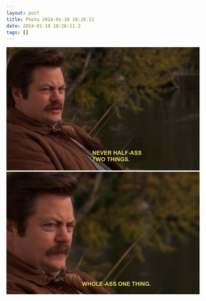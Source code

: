 ```yaml
---
layout: post
title: Photo 2014-01-10 10:26:11
date: 2014-01-10 10:26:11 Z
tags: []
---
```

![](/media/2014/01/72859154372_0.png)
![](/media/2014/01/72859154372_1.png)
